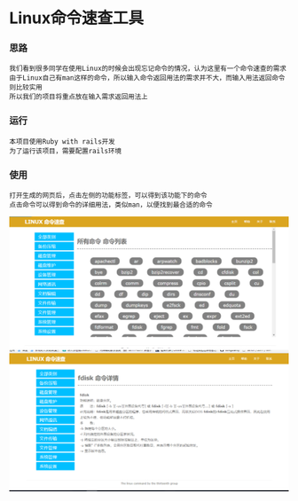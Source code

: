 # Linux命令速查工具

### 思路
    我们看到很多同学在使用Linux的时候会出现忘记命令的情况，认为这里有一个命令速查的需求
    由于Linux自己有man这样的命令，所以输入命令返回用法的需求并不大，而输入用法返回命令则比较实用
    所以我们的项目将重点放在输入需求返回用法上

### 运行
    本项目使用Ruby with rails开发
    为了运行该项目，需要配置rails环境

### 使用
    打开生成的网页后，点击左侧的功能标签，可以得到该功能下的命令
    点击命令可以得到命令的详细用法，类似man，以便找到最合适的命令
![pic.png](pic.png)
![pic2.png](pic2.png)

